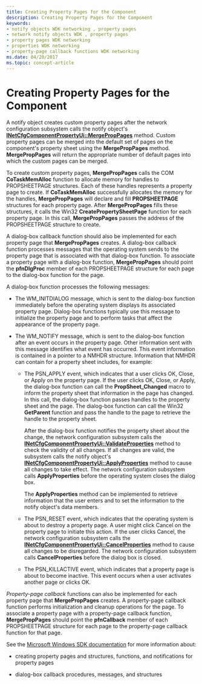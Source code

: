 ```yaml
---
title: Creating Property Pages for the Component
description: Creating Property Pages for the Component
keywords:
- notify objects WDK networking , property pages
- network notify objects WDK , property pages
- property pages WDK networking
- properties WDK networking
- property-page callback functions WDK networking
ms.date: 04/20/2017
ms.topic: concept-article
---
```


# Creating Property Pages for the Component





A notify object creates custom property pages after the network configuration subsystem calls the notify object's [**INetCfgComponentPropertyUi::MergePropPages**](/previous-versions/windows/hardware/network/ff547746(v=vs.85)) method. Custom property pages can be merged into the default set of pages on the component's property sheet using the **MergePropPages** method. **MergePropPages** will return the appropriate number of default pages into which the custom pages can be merged.

To create custom property pages, **MergePropPages** calls the COM **CoTaskMemAlloc** function to allocate memory for handles to PROPSHEETPAGE structures. Each of these handles represents a property page to create. If **CoTaskMemAlloc** successfully allocates the memory for the handles, **MergePropPages** will declare and fill **PROPSHEETPAGE** structures for each property page. After **MergePropPages** fills these structures, it calls the Win32 **CreatePropertySheetPage** function for each property page. In this call, **MergePropPages** passes the address of the PROPSHEETPAGE structure to create.

A dialog-box callback function should also be implemented for each property page that **MergePropPages** creates. A dialog-box callback function processes messages that the operating system sends to the property page that is associated with that dialog-box function. To associate a property page with a dialog-box function, **MergePropPages** should point the **pfnDlgProc** member of each PROPSHEETPAGE structure for each page to the dialog-box function for the page.

A dialog-box function processes the following messages:

-   The WM\_INITDIALOG message, which is sent to the dialog-box function immediately before the operating system displays its associated property page. Dialog-box functions typically use this message to initialize the property page and to perform tasks that affect the appearance of the property page.

-   The WM\_NOTIFY message, which is sent to the dialog-box function after an event occurs in the property page. Other information sent with this message identifies what event has occurred. This event information is contained in a pointer to a NMHDR structure. Information that NMHDR can contain for a property sheet includes, for example:
    -   The PSN\_APPLY event, which indicates that a user clicks OK, Close, or Apply on the property page. If the user clicks OK, Close, or Apply, the dialog-box function can call the **PropSheet\_Changed** macro to inform the property sheet that information in the page has changed. In this call, the dialog-box function passes handles to the property sheet and the page. The dialog-box function can call the Win32 **GetParent** function and pass the handle to the page to retrieve the handle to the property sheet.

        After the dialog-box function notifies the property sheet about the change, the network configuration subsystem calls the [**INetCfgComponentPropertyUi::ValidateProperties**](/previous-versions/windows/hardware/network/ff547755(v=vs.85)) method to check the validity of all changes. If all changes are valid, the subsystem calls the notify object's [**INetCfgComponentPropertyUi::ApplyProperties**](/previous-versions/windows/hardware/network/ff547741(v=vs.85)) method to cause all changes to take effect. The network configuration subsystem calls **ApplyProperties** before the operating system closes the dialog box.

        The **ApplyProperties** method can be implemented to retrieve information that the user enters and to set the information to the notify object's data members.

    -   The PSN\_RESET event, which indicates that the operating system is about to destroy a property page. A user might click Cancel on the property page to initiate this action. If the user clicks Cancel, the network configuration subsystem calls the [**INetCfgComponentPropertyUi::CancelProperties**](/previous-versions/windows/hardware/network/ff547742(v=vs.85)) method to cause all changes to be disregarded. The network configuration subsystem calls **CancelProperties** before the dialog box is closed.
    -   The PSN\_KILLACTIVE event, which indicates that a property page is about to become inactive. This event occurs when a user activates another page or clicks OK.

*Property-page callback* functions can also be implemented for each property page that **MergePropPages** creates. A property-page callback function performs initialization and cleanup operations for the page. To associate a property page with a property-page callback function, **MergePropPages** should point the **pfnCallback** member of each PROPSHEETPAGE structure for each page to the property-page callback function for that page.

See the [Microsoft Windows SDK documentation](/windows/win32/com/controls-and-property-pages) for more information about:

-   creating property pages and structures, functions, and notifications for property pages

-   dialog-box callback procedures, messages, and structures

 

